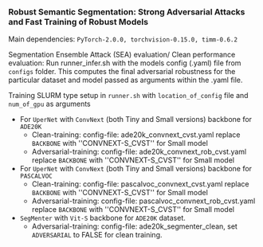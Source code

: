 <h3>Robust Semantic Segmentation: Strong Adversarial Attacks and Fast Training of Robust Models </h3>

Main dependencies: `PyTorch-2.0.0, torchvision-0.15.0, timm-0.6.2` 

Segmentation Ensemble Attack (SEA) evaluation/ Clean performance evaluation:
Run runner_infer.sh with the models config (.yaml) file from `configs` folder.
This computes the final adversarial robustness for the particular dataset and model passed as arguments within the .yaml file.


Training
SLURM type setup in `runner.sh` with `location_of_config` file and `num_of_gpu` as arguments
- For `UperNet` with `ConvNext` (both Tiny and Small versions) backbone  for `ADE20K`
	-  Clean-training: config-file: ade20k_convnext_cvst.yaml replace `BACKBONE` with ''CONVNEXT-S_CVST'' for Small model 
	-  Adversarial-training: config-file: ade20k_convnext_rob_cvst.yaml replace `BACKBONE` with ''CONVNEXT-S_CVST'' for Small model 
- For `UperNet` with `ConvNext` (both Tiny and Small versions) backbone  for `PASCALVOC`
	-  Clean-training: config-file: pascalvoc_convnext_cvst.yaml replace `BACKBONE` with ''CONVNEXT-S_CVST'' for Small model 
	-  Adversarial-training: config-file: pascalvoc_convnext_rob_cvst.yaml replace `BACKBONE` with ''CONVNEXT-S_CVST'' for Small model 
- `SegMenter` with `Vit-S` backbone for `ADE20K` dataset.
	-  Adversarial-training: config-file: ade20k_segmenter_clean, set `ADVERSARIAL` to FALSE for clean training.
